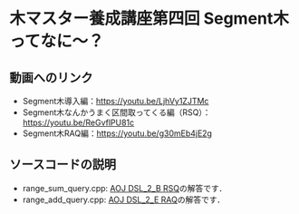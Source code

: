# 木マスター養成講座第四回 Segment木ってなに〜？

## 動画へのリンク
- Segment木導入編：https://youtu.be/LjhVy1ZJTMc
- Segment木なんかうまく区間取ってくる編（RSQ）：https://youtu.be/ReGvflPU81c
- Segment木RAQ編：https://youtu.be/g30mEb4jE2g

## ソースコードの説明
- range_sum_query.cpp: [AOJ DSL_2_B RSQ](http://judge.u-aizu.ac.jp/onlinejudge/description.jsp?id=DSL_2_B&lang=jp)の解答です．
- range_add_query.cpp: [AOJ DSL_2_E RAQ](http://judge.u-aizu.ac.jp/onlinejudge/description.jsp?id=DSL_2_E&lang=jp)の解答です．

